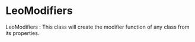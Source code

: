 # LeoModifiers
LeoModifiers : This class will create the modifier function of any class from its properties.
